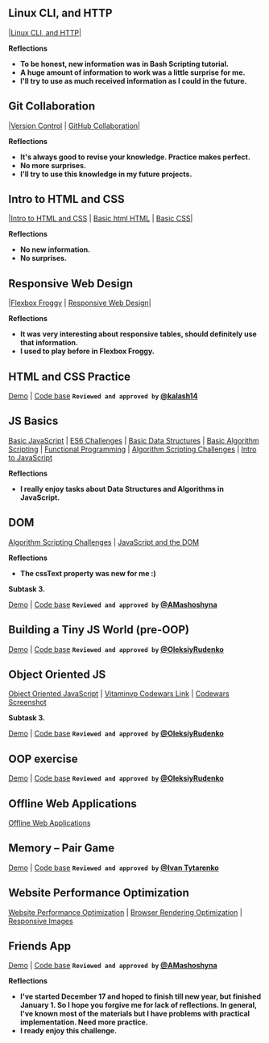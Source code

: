 ## Linux CLI, and HTTP

|[Linux CLI, and HTTP](task_linux_cli/learn-the-command-line.jpg)|

**Reflections**
 - **To be honest, new information was in Bash Scripting tutorial.**
 - **A huge amount of information to work was a little surprise for me.**
 - **I'll try to use as much received information as I could in the future.**
 
## Git Collaboration
 
 |[Version Control](task_git_collaboration/Screenshot_Version-Control-with-Git-Udacity.jpg) |
 [GitHub Collaboration](task_git_collaboration/Screenshot_GitHub-Collaboration.jpg)|

**Reflections**
 - **It's always good to revise your knowledge. Рractice makes perfect.**
 - **No more surprises.**
 - **I'll try to use this knowledge in my future projects.**
 
## Intro to HTML and CSS
 
 |[Intro to HTML and CSS](task_html_css_intro/Screenshot-Intro-to-HTML-and-CSS.png) |
 [Basic html HTML](task_html_css_intro/basic-html-HTML-Academy.png) |
 [Basic CSS](task_html_css_intro/Screenshot_basic-css.png)|
 
**Reflections**
 - **No new information.**
 - **No surprises.**
 
## Responsive Web Design
 
 |[Flexbox Froggy](task_responsive_web_design/Screenshot_Flexbox_Froggy.png) |
 [Responsive Web Design](task_responsive_web_design/Screenshot_Responsive-Web-Design-Fundamentals.png)|

 
**Reflections**
 - **It was very interesting about responsive tables, should definitely use that information.**
 - **I used to play before in Flexbox Froggy.**
 
## HTML and CSS Practice
 
  [Demo](kottans-frontend/task_html_css_intro/practical_task/ "Pushed to p2p repo") | [Code base](task_html_css_intro/practical_task)
**`Reviewed and approved by` [@kalash14](https://github.com/kalash14)**
 
## JS Basics

 [Basic JavaScript](task_js_basics/IntroductionToJavaScript.png) | [ES6 Challenges](task_js_basics/ES6.png) | [Basic Data Structures](task_js_basics/BasicDataStructures.png) | [Basic Algorithm Scripting](task_js_basics/BasicAlgorithmScripting.png) | [Functional Programming](task_js_basics/FunctionalProgramming.png) | [Algorithm Scripting Challenges](task_js_basics/Screenshot_algorithmScriptingChallenges.png) | [Intro to JavaScript](task_js_basics/Screenshot_Intro-to-JavaScript.png)
 
**Reflections**
 - **I really enjoy tasks about Data Structures and Algorithms in JavaScript.**
 
## DOM
  [Algorithm Scripting Challenges](task_js_basics/Screenshot_algorithmScriptingChallenges.png) | [JavaScript and the DOM](task_js_dom/Screenshot_1.png)
  
**Reflections**
  - **The cssText property was new for me :)**

**Subtask 3.**

[Demo](kottans-frontend/task_js_dom/practical_task/index.html) | [Code base](task_js_dom/practical_task)
**`Reviewed and approved by` [@AMashoshyna](https://github.com/AMashoshyna)**

## Building a Tiny JS World (pre-OOP)

[Demo](a-tiny-JS-world/) | [Code base](https://github.com/Vitaminvp/a-tiny-JS-world)
**`Reviewed and approved by` [@OleksiyRudenko](https://github.com/OleksiyRudenko)**

## Object Oriented JS

[Object Oriented JavaScript](task_js_oop/Screenshot_Object-Oriented-JavaScript.png) | [Vitaminvp Codewars Link](https://www.codewars.com/users/Vitaminvp) | [Codewars Screenshot](task_js_oop/Screenshot_Vitaminvp-Codewars.png)

**Subtask 3.**

[Demo](kottans-frontend/task_Frogger/) | [Code base](task_Frogger)
**`Reviewed and approved by` [@OleksiyRudenko](https://github.com/OleksiyRudenko)**
 
## OOP exercise

[Demo](a-tiny-JS-world/) | [Code base](https://github.com/Vitaminvp/a-tiny-JS-world)
**`Reviewed and approved by` [@OleksiyRudenko](https://github.com/OleksiyRudenko)**

## Offline Web Applications

[Offline Web Applications](task_offline_web_app/Screenshot_Offline_Web_Applications.png)

## Memory – Pair Game

[Demo](kottans-frontend/task-Memory-Pair-Game) | [Code base](task-Memory-Pair-Game)
**`Reviewed and approved by` [@Ivan Tytarenko](https://github.com/zonzujiro)**

## Website Performance Optimization

[Website Performance Optimization](task_website_performance/Screenshot_Website_Performance_Optimization.png) | [Browser Rendering Optimization](task_website_performance/Screenshot_Browser_Rendering_Optimization.png) | [Responsive Images](task_website_performance/Screenshot_Responsive_Images.png)

## Friends App

[Demo](kottans-frontend/task-friendApp/) | [Code base](task-friendApp)
**`Reviewed and approved by` [@AMashoshyna](https://github.com/AMashoshyna)**

**Reflections**
  - **I've started December 17 and hoped to finish till new year, but finished January 1. So I hope you forgive me for lack of reflections.
In general, I've known most of the materials but I have problems with practical implementation. Need more practice.**
  - **I ready enjoy this challenge.**
